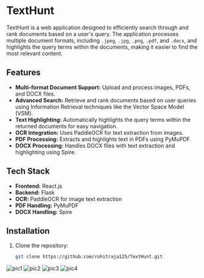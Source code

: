 # TextHunt

TextHunt is a web application designed to efficiently search through and rank documents based on a user's query. The application processes multiple document formats, including `.jpeg`, `.jpg`, `.png`, `.pdf`, and `.docx`, and highlights the query terms within the documents, making it easier to find the most relevant content.

## Features
- **Multi-format Document Support:** Upload and process images, PDFs, and DOCX files.
- **Advanced Search:** Retrieve and rank documents based on user queries using Information Retrieval techniques like the Vector Space Model (VSM).
- **Text Highlighting:** Automatically highlights the query terms within the returned documents for easy navigation.
- **OCR Integration:** Uses PaddleOCR for text extraction from images.
- **PDF Processing:** Extracts and highlights text in PDFs using PyMuPDF.
- **DOCX Processing:** Handles DOCX files with text extraction and highlighting using Spire.

## Tech Stack
- **Frontend:** React.js
- **Backend:** Flask
- **OCR:** PaddleOCR for image text extraction
- **PDF Handling:** PyMuPDF
- **DOCX Handling:** Spire

## Installation

1. Clone the repository:
   ```bash
   git clone https://github.com/rohitraja125/TextHunt.git
![pic1](https://github.com/user-attachments/assets/e90c7566-cc01-4cf4-9b43-4e063d4ce1cb)
![pic2](https://github.com/user-attachments/assets/b93ff437-a9da-445f-9ce5-a4dea6f5f65b)
![pic3](https://github.com/user-attachments/assets/c7e79f13-72ab-4155-a101-46fa45e33acc)
![pic4](https://github.com/user-attachments/assets/807af5f4-48d7-4f59-b25a-2c4ae046547b)
